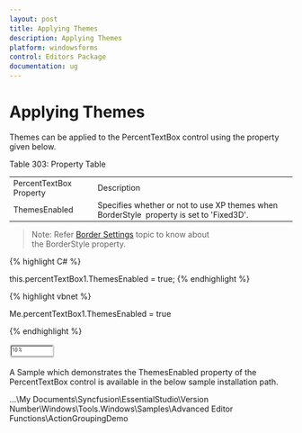 ```yaml
---
layout: post
title: Applying Themes
description: Applying Themes
platform: windowsforms
control: Editors Package
documentation: ug
---
```


# Applying Themes

Themes can be applied to the PercentTextBox control using the property given below.

Table 303: Property Table

<table>
<tr>
<td>
PercentTextBox Property</td><td>
Description</td></tr>
<tr>
<td>
ThemesEnabled</td><td>
Specifies whether or not to use XP themes when BorderStyle  property is set to 'Fixed3D'.</td></tr>
</table>

> Note: Refer [Border Settings](http://docs.syncfusion.com/windowsforms/tools/editorsPackage/editorscontrols/bordersettings) topic to know about the BorderStyle property.




{% highlight C# %}


this.percentTextBox1.ThemesEnabled = true;
{% endhighlight %}



{% highlight vbnet %}



Me.percentTextBox1.ThemesEnabled = true

{% endhighlight %}

![](PercentTextBox-Images/Overview_img487.png) 


A Sample which demonstrates the ThemesEnabled property of the PercentTextBox control is available in the below sample installation path.

…\My Documents\Syncfusion\EssentialStudio\Version Number\Windows\Tools.Windows\Samples\Advanced Editor Functions\ActionGroupingDemo